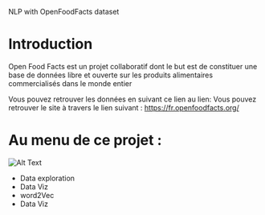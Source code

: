 NLP with OpenFoodFacts dataset


# Introduction 

Open Food Facts est un projet collaboratif dont le but est de constituer une base de données libre et ouverte sur les produits alimentaires commercialisés dans le monde entier

Vous pouvez retrouver les données en suivant ce lien au lien: Vous pouvez retrouver le site à travers le lien suivant : https://fr.openfoodfacts.org/

# Au menu de ce projet : 

![Alt Text](https://i.imgur.com/ok65CYj.gif)

<ul>
  <li>Data exploration</li>
  <li>Data Viz</li>
  <li>word2Vec</li>
  <li>Data Viz</li>
</ul>
